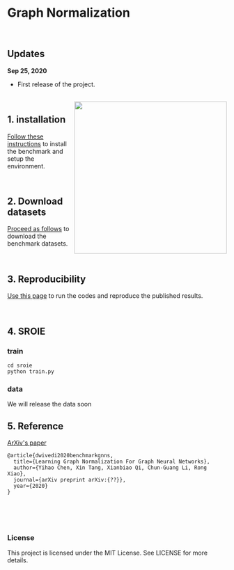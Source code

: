 

# Graph Normalization

<br>

## Updates

**Sep 25, 2020**
* First release of the project.



<br>

<img src="./docs/gnns.jpg" align="right" width="350"/>


## 1. installation

[Follow these instructions](./docs/01_benchmark_installation.md) to install the benchmark and setup the environment.


<br>

## 2. Download datasets

[Proceed as follows](./docs/02_download_datasets.md) to download the benchmark datasets.


<br>

## 3. Reproducibility 

[Use this page](./docs/03_run_codes.md) to run the codes and reproduce the published results.


<br>

## 4. SROIE
### train
```
cd sroie
python train.py
```
### data 
We will release the data soon

## 5. Reference 

[ArXiv's paper](https://arxiv.org/pdf/??)
```
@article{dwivedi2020benchmarkgnns,
  title={Learning Graph Normalization For Graph Neural Networks},
  author={Yihao Chen, Xin Tang, Xianbiao Qi, Chun-Guang Li, Rong Xiao},
  journal={arXiv preprint arXiv:{??}},
  year={2020}
}
```
<br><br><br>

### License
This project is licensed under the MIT License. See LICENSE for more details.



